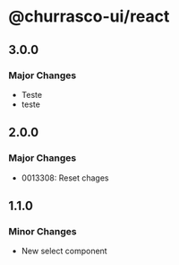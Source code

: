 # @churrasco-ui/react

## 3.0.0

### Major Changes

- Teste
- teste

## 2.0.0

### Major Changes

- 0013308: Reset chages

## 1.1.0

### Minor Changes

- New select component
